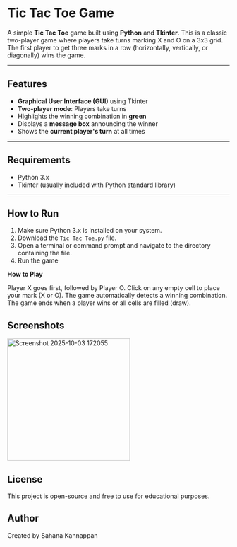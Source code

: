 # Tic Tac Toe Game

A simple **Tic Tac Toe** game built using **Python** and **Tkinter**. This is a classic two-player game where players take turns marking X and O on a 3x3 grid. The first player to get three marks in a row (horizontally, vertically, or diagonally) wins the game.

---

## Features

- **Graphical User Interface (GUI)** using Tkinter
- **Two-player mode**: Players take turns
- Highlights the winning combination in **green**
- Displays a **message box** announcing the winner
- Shows the **current player's turn** at all times

---

## Requirements

- Python 3.x
- Tkinter (usually included with Python standard library)

---

## How to Run

1. Make sure Python 3.x is installed on your system.
2. Download the `Tic Tac Toe.py` file.
3. Open a terminal or command prompt and navigate to the directory containing the file.
4. Run the game

**How to Play**

Player X goes first, followed by Player O.
Click on any empty cell to place your mark (X or O).
The game automatically detects a winning combination.
The game ends when a player wins or all cells are filled (draw).

## Screenshots

<img width="278" height="276" alt="Screenshot 2025-10-03 172055" src="https://github.com/user-attachments/assets/a47ec98a-ecd8-4a4f-a972-f32dba3c594a" />


## License
This project is open-source and free to use for educational purposes.

## Author
Created by Sahana Kannappan
